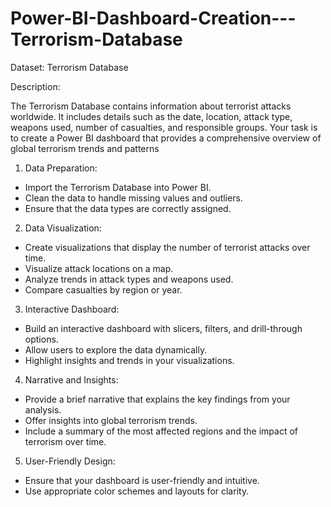 # Power-BI-Dashboard-Creation---Terrorism-Database

Dataset: Terrorism Database

Description:

The Terrorism Database contains information
about terrorist attacks worldwide. It includes
details such as the date, location, attack type,
weapons used, number of casualties, and
responsible groups. Your task is to create a
Power BI dashboard that provides a
comprehensive overview of global terrorism trends
and patterns

1. Data Preparation:
   
- Import the Terrorism Database into Power BI.
- Clean the data to handle missing values and outliers.
- Ensure that the data types are correctly assigned.
  
2. Data Visualization:
  
- Create visualizations that display the number of terrorist attacks over time.
- Visualize attack locations on a map.
- Analyze trends in attack types and weapons used.
- Compare casualties by region or year.
  
3. Interactive Dashboard:
   
- Build an interactive dashboard with slicers, filters, and drill-through options.
- Allow users to explore the data dynamically.
- Highlight insights and trends in your visualizations.
  
4. Narrative and Insights:
   
- Provide a brief narrative that explains the key findings from your analysis.
- Offer insights into global terrorism trends.
- Include a summary of the most affected regions and the impact of terrorism
  over time.

5. User-Friendly Design:
   
- Ensure that your dashboard is user-friendly and intuitive.
- Use appropriate color schemes and layouts for clarity.
